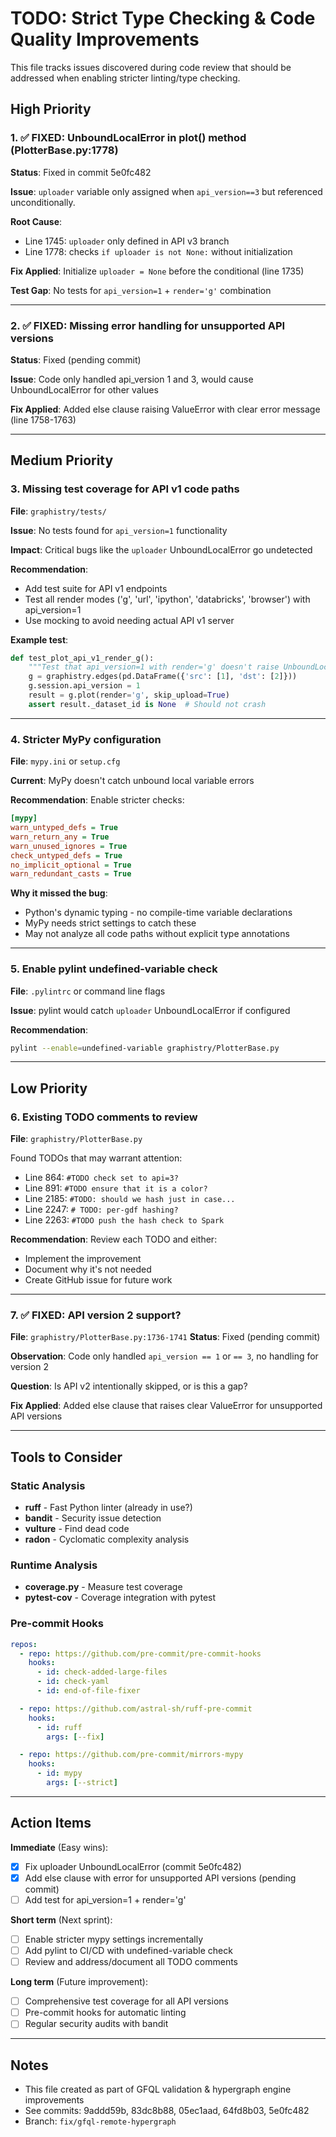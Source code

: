 # TODO: Strict Type Checking & Code Quality Improvements

This file tracks issues discovered during code review that should be addressed when enabling stricter linting/type checking.

## High Priority

### 1. ✅ FIXED: UnboundLocalError in plot() method (PlotterBase.py:1778)
**Status**: Fixed in commit 5e0fc482

**Issue**: `uploader` variable only assigned when `api_version==3` but referenced unconditionally.

**Root Cause**:
- Line 1745: `uploader` only defined in API v3 branch
- Line 1778: checks `if uploader is not None:` without initialization

**Fix Applied**: Initialize `uploader = None` before the conditional (line 1735)

**Test Gap**: No tests for `api_version=1` + `render='g'` combination

---

### 2. ✅ FIXED: Missing error handling for unsupported API versions
**Status**: Fixed (pending commit)

**Issue**: Code only handled api_version 1 and 3, would cause UnboundLocalError for other values

**Fix Applied**: Added else clause raising ValueError with clear error message (line 1758-1763)

---

## Medium Priority

### 3. Missing test coverage for API v1 code paths
**File**: `graphistry/tests/`

**Issue**: No tests found for `api_version=1` functionality

**Impact**: Critical bugs like the `uploader` UnboundLocalError go undetected

**Recommendation**:
- Add test suite for API v1 endpoints
- Test all render modes ('g', 'url', 'ipython', 'databricks', 'browser') with api_version=1
- Use mocking to avoid needing actual API v1 server

**Example test**:
```python
def test_plot_api_v1_render_g():
    """Test that api_version=1 with render='g' doesn't raise UnboundLocalError"""
    g = graphistry.edges(pd.DataFrame({'src': [1], 'dst': [2]}))
    g.session.api_version = 1
    result = g.plot(render='g', skip_upload=True)
    assert result._dataset_id is None  # Should not crash
```

---

### 4. Stricter MyPy configuration
**File**: `mypy.ini` or `setup.cfg`

**Current**: MyPy doesn't catch unbound local variable errors

**Recommendation**: Enable stricter checks:
```ini
[mypy]
warn_untyped_defs = True
warn_return_any = True
warn_unused_ignores = True
check_untyped_defs = True
no_implicit_optional = True
warn_redundant_casts = True
```

**Why it missed the bug**:
- Python's dynamic typing - no compile-time variable declarations
- MyPy needs strict settings to catch these
- May not analyze all code paths without explicit type annotations

---

### 5. Enable pylint undefined-variable check
**File**: `.pylintrc` or command line flags

**Issue**: pylint would catch `uploader` UnboundLocalError if configured

**Recommendation**:
```bash
pylint --enable=undefined-variable graphistry/PlotterBase.py
```

---

## Low Priority

### 6. Existing TODO comments to review
**File**: `graphistry/PlotterBase.py`

Found TODOs that may warrant attention:
- Line 864: `#TODO check set to api=3?`
- Line 891: `#TODO ensure that it is a color?`
- Line 2185: `#TODO: should we hash just in case...`
- Line 2247: `# TODO: per-gdf hashing?`
- Line 2263: `#TODO push the hash check to Spark`

**Recommendation**: Review each TODO and either:
- Implement the improvement
- Document why it's not needed
- Create GitHub issue for future work

---

### 7. ✅ FIXED: API version 2 support?
**File**: `graphistry/PlotterBase.py:1736-1741`
**Status**: Fixed (pending commit)

**Observation**: Code only handled `api_version == 1` or `== 3`, no handling for version 2

**Question**: Is API v2 intentionally skipped, or is this a gap?

**Fix Applied**: Added else clause that raises clear ValueError for unsupported API versions

---

## Tools to Consider

### Static Analysis
- **ruff** - Fast Python linter (already in use?)
- **bandit** - Security issue detection
- **vulture** - Find dead code
- **radon** - Cyclomatic complexity analysis

### Runtime Analysis
- **coverage.py** - Measure test coverage
- **pytest-cov** - Coverage integration with pytest

### Pre-commit Hooks
```yaml
repos:
  - repo: https://github.com/pre-commit/pre-commit-hooks
    hooks:
      - id: check-added-large-files
      - id: check-yaml
      - id: end-of-file-fixer

  - repo: https://github.com/astral-sh/ruff-pre-commit
    hooks:
      - id: ruff
        args: [--fix]

  - repo: https://github.com/pre-commit/mirrors-mypy
    hooks:
      - id: mypy
        args: [--strict]
```

---

## Action Items

**Immediate** (Easy wins):
- [x] Fix uploader UnboundLocalError (commit 5e0fc482)
- [x] Add else clause with error for unsupported API versions (pending commit)
- [ ] Add test for api_version=1 + render='g'

**Short term** (Next sprint):
- [ ] Enable stricter mypy settings incrementally
- [ ] Add pylint to CI/CD with undefined-variable check
- [ ] Review and address/document all TODO comments

**Long term** (Future improvement):
- [ ] Comprehensive test coverage for all API versions
- [ ] Pre-commit hooks for automatic linting
- [ ] Regular security audits with bandit

---

## Notes

- This file created as part of GFQL validation & hypergraph engine improvements
- See commits: 9addd59b, 83dc8b88, 05ec1aad, 64fd8b03, 5e0fc482
- Branch: `fix/gfql-remote-hypergraph`
